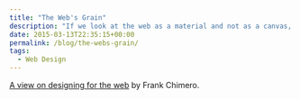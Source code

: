 ```yaml
---
title: "The Web's Grain"
description: "If we look at the web as a material and not as a canvas, how do its affordances guide a designer’s hand?"
date: 2015-03-13T22:35:15+00:00
permalink: /blog/the-webs-grain/
tags:
  - Web Design
---
```


[A view on designing for the web](https://frankchimero.com/writing/the-webs-grain/) by Frank Chimero.
